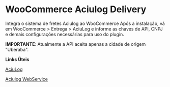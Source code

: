 # WooCommerce Aciulog Delivery

Integra o sistema de fretes Aciulog ao WooCommerce
Após a instalação, vá em WooCommerce > Entrega > AciuLog e informe as chaves de API, CNPJ e demais configurações necessárias para uso do plugin.

**IMPORTANTE**: Atualmente a API aceita apenas a cidade de origem "Uberaba".

**Links Úteis**

[AciuLog](https://www.aciulog.com.br/)

[Aciulog WebService](https://www.aciulog.com.br/ws/api/Frete/CalcularFrete)